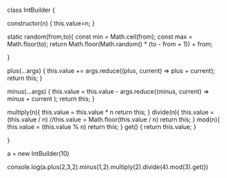 class IntBuilder {
  
  constructor(n) {
    this.value=n;
    }
    
  static random(from,to){
  const min = Math.ceil(from);
  const max = Math.floor(to);
  return Math.floor(Math.random() * (to - from + 1)) + from;
    
}

  plus(...args) {
    this.value += args.reduce((plus, current) => plus + current);
    return this;
}

  minus(...args) {
    this.value = this.value - args.reduce((minus, current) => minus + current );
    return this;
  }
  
  multiply(n){
    this.value = this.value * n
    return this;
  }
  divide(n){
     this.value = (this.value / n)
     //this.value = Math.floor(this.value / n)
     return this;
  }
   mod(n){
     this.value = (this.value % n)
     return this;
  }
   get() {
    return this.value;
  }

}


a = new IntBuilder(10)

console.log(a.plus(2,3,2).minus(1,2).multiply(2).divide(4).mod(3).get())
